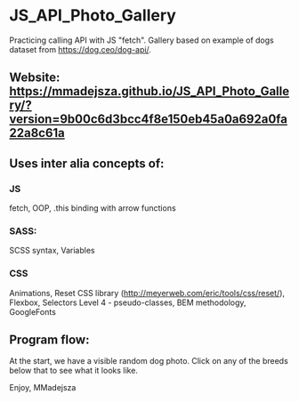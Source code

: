 # JS_API_Photo_Gallery
Practicing calling API with JS "fetch". Gallery based on example of dogs dataset from https://dog.ceo/dog-api/.

## Website: https://mmadejsza.github.io/JS_API_Photo_Gallery/?version=9b00c6d3bcc4f8e150eb45a0a692a0fa22a8c61a
## Uses inter alia concepts of:
### JS
fetch, OOP, .this binding with arrow functions

### SASS:
SCSS syntax, Variables

### CSS
Animations, Reset CSS library (http://meyerweb.com/eric/tools/css/reset/), Flexbox, Selectors Level 4 - pseudo-classes, BEM methodology, GoogleFonts

## Program flow:
At the start, we have a visible random dog photo. Click on any of the breeds below that to see what it looks like.

Enjoy, MMadejsza

